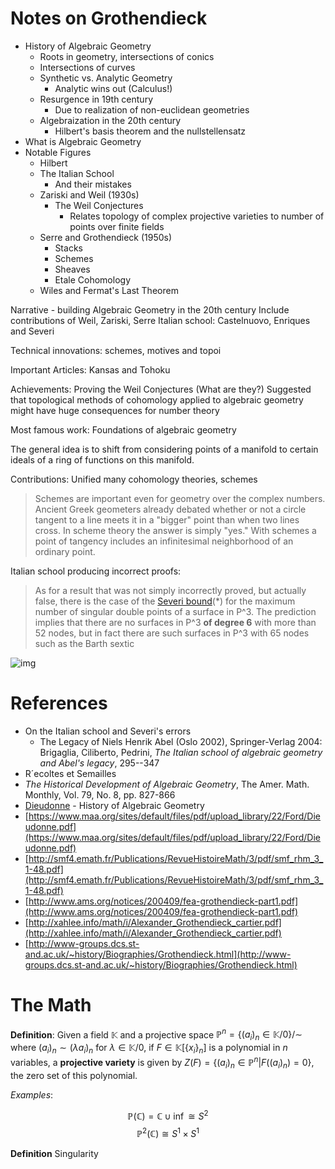 # Notes on Grothendieck

- History of Algebraic Geometry
  - Roots in geometry, intersections of conics
  - Intersections of curves
  - Synthetic vs. Analytic Geometry
    - Analytic wins out (Calculus!)
  - Resurgence in 19th century
    - Due to realization of non-euclidean geometries
  - Algebraization in the 20th century
    - Hilbert's basis theorem and the nullstellensatz
- What is Algebraic Geometry
- Notable Figures
  - Hilbert
  - The Italian School
    - And their mistakes
  - Zariski and Weil (1930s)
    - The Weil Conjectures
      - Relates topology of complex projective varieties to number of points over finite fields
  - Serre and Grothendieck (1950s)
    - Stacks
    - Schemes
    - Sheaves
    - Etale Cohomology
  - Wiles and Fermat's Last Theorem

Narrative - building Algebraic Geometry in the 20th century
Include contributions of
Weil, Zariski, Serre
Italian school: Castelnuovo, Enriques and Severi

Technical innovations: schemes, motives and topoi

Important Articles: Kansas and Tohoku

Achievements: Proving the Weil Conjectures
(What are they?)
Suggested that topological methods of cohomology applied to algebraic geometry might have huge consequences for number theory

Most famous work: Foundations of algebraic geometry

The general idea is to shift from considering points of a manifold to certain ideals of a ring of functions on this manifold.

Contributions: Unified many cohomology theories, schemes

> Schemes are important even for geometry over the complex numbers. Ancient Greek geometers already debated whether or not a circle tangent to a line meets it in a "bigger" point than when two lines cross. In scheme theory the answer is simply "yes." With schemes a point of tangency includes an infinitesimal neighborhood of an ordinary point.

Italian school producing incorrect proofs:

> As for a result that was not simply incorrectly proved, but actually false, there is the case of the [Severi bound](http://www.ams.org/mathscinet/search/publdoc.html?arg3=&co4=AND&co5=AND&co6=AND&co7=AND&dr=all&pg4=AUCN&pg5=TI&pg6=PC&pg7=MR&pg8=ET&r=1&review_format=html&s4=severi&s5=massimo&s6=&s7=&s8=All&vfpref=html&yearRangeFirst=&yearRangeSecond=&yrop=eq)(*) for the maximum number of singular double points of a surface in P^3. The prediction implies that there are no surfaces in P^3 **of degree 6** with more than 52 nodes, but in fact there are such surfaces in P^3 with 65 nodes such as the Barth sextic

![img](http://mathworld.wolfram.com/images/gifs/BarthSexticNodes.gif)

# References

- On the Italian school and Severi's errors
  - The Legacy of Niels Henrik Abel (Oslo 2002), Springer-Verlag 2004: Brigaglia, Ciliberto, Pedrini, *The Italian school of algebraic geometry and Abel's legacy*, 295--347
- R´ecoltes et Semailles
- *The Historical Development of Algebraic Geometry*, The Amer. Math. Monthly, Vol. 79, No. 8, pp. 827-866
- [Dieudonne](https://www.amazon.com/s/ref=dp_byline_sr_book_1?ie=UTF8&text=Jean+Dieudonne&search-alias=books&field-author=Jean+Dieudonne&sort=relevancerank) - History of Algebraic Geometry
- [https://www.maa.org/sites/default/files/pdf/upload_library/22/Ford/Dieudonne.pdf](https://www.maa.org/sites/default/files/pdf/upload_library/22/Ford/Dieudonne.pdf)
- [http://smf4.emath.fr/Publications/RevueHistoireMath/3/pdf/smf_rhm_3_1-48.pdf](http://smf4.emath.fr/Publications/RevueHistoireMath/3/pdf/smf_rhm_3_1-48.pdf)
- [http://www.ams.org/notices/200409/fea-grothendieck-part1.pdf](http://www.ams.org/notices/200409/fea-grothendieck-part1.pdf)
- [http://xahlee.info/math/i/Alexander_Grothendieck_cartier.pdf](http://xahlee.info/math/i/Alexander_Grothendieck_cartier.pdf)
- [http://www-groups.dcs.st-and.ac.uk/~history/Biographies/Grothendieck.html](http://www-groups.dcs.st-and.ac.uk/~history/Biographies/Grothendieck.html)

# The Math

**Definition**:
Given a field $\mathbb{K}$ and a projective space $\mathbb{P}^n = \{ (a_i)_n \in \mathbb{K} / 0 \} /\sim$ where $(a_i)_n \sim (\lambda a_i)_n$ for $\lambda \in \mathbb{K}/0$, if $F \in \mathbb{K}[\{x_i\}_n]$ is a polynomial in $n$ variables, a **projective variety** is given by $Z(F) = \{ (a_i)_n \in \mathbb{P}^n \vert F((a_i)_n) = 0\}$, the zero set of this polynomial.

*Examples*:

$$\mathbb{P}(\mathbb{C}) = \mathbb{C}\cup\inf \cong S^2$$
$$ \mathbb{P}^2(\mathbb{C}) \cong S^1 \times S^1 $$

**Definition**
Singularity

